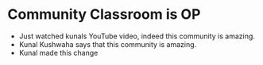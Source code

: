 # Community Classroom is OP
- Just watched kunals YouTube video, indeed this community is amazing.
- Kunal Kushwaha says that this community is amazing.
- Kunal made this change
